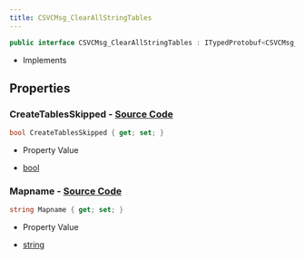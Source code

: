```yaml
---
title: CSVCMsg_ClearAllStringTables
---
```


```csharp
public interface CSVCMsg_ClearAllStringTables : ITypedProtobuf<CSVCMsg_ClearAllStringTables>, INativeHandle, INetMessage<CSVCMsg_ClearAllStringTables>, IDisposable
```

- Implements

## Properties

### **CreateTablesSkipped** - [Source Code](https://github.com/swiftly-solution/swiftlys2/blob/main/managed/src/SwiftlyS2.Generated/Protobufs/Interfaces/CSVCMsg_ClearAllStringTables.cs#L21)

```csharp
bool CreateTablesSkipped { get; set; }
```

- Property Value

- [bool](https://learn.microsoft.com/dotnet/api/system.boolean)

### **Mapname** - [Source Code](https://github.com/swiftly-solution/swiftlys2/blob/main/managed/src/SwiftlyS2.Generated/Protobufs/Interfaces/CSVCMsg_ClearAllStringTables.cs#L18)

```csharp
string Mapname { get; set; }
```

- Property Value

- [string](https://learn.microsoft.com/dotnet/api/system.string)

